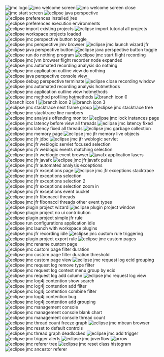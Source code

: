 ![jmc logo][jmc-logo]
![jmc welcome screen][jmc-welcome-screen]
![jmc welcome screen close][jmc-welcome-screen-close]
![jmc start screen][jmc-start-screen]
![eclipse java perspective][eclipse-java-perspective]
![eclipse preferences installed jres][eclipse-preferences-installed-jres]
![eclipse preferences execution environments][eclipse-preferences-execution-environments]
![eclipse import existing projects][eclipse-import-existing-projects]
![eclipse import tutorial all projects][eclipse-import-tutorial-all-projects]
![eclipse workspace projects loaded][eclipse-workspace-projects-loaded]
![eclipse jmc perspective button toggle][eclipse-jmc-perspective-button-toggle]
![eclipse jmc perspective jmv browser][eclipse-jmc-perspective-jmv-browser]
![eclipse jmc launch wizard jfr][eclipse-jmc-launch-wizard-jfr]
![eclipse java perspective button][eclipse-java-perspective-button]
![eclipse java perspective button toggle][eclipse-java-perspective-button-toggle]
![eclipse run do nothing program][eclipse-run-do-nothing-program]
![eclipse jmc start flight recording][eclipse-jmc-start-flight-recording]
![eclipse jmc jvm browser flight recorder node expanded][eclipse-jmc-jvm-browser-flight-recorder-node-expanded]
![eclipse jmc automated recording analysis do nothing][eclipse-jmc-automated-recording-analysis-do-nothing]
![eclipse jmc application outline view do nothing][eclipse-jmc-application-outline-view-do-nothing]
![eclipse java perspective console view][eclipse-java-perspective-console-view]
![eclipse debug perspective terminate][eclipse-debug-perspective-terminate]
![eclipse close recording window][eclipse-close-recording-window]
![eclipse jmc automated recording analysis hotmethods][eclipse-jmc-automated-recording-analysis-hotmethods]
![eclipse jmc application outline view hotmethods][eclipse-jmc-application-outline-view-hotmethods]
![eclipse jmc method profiling hotmethods][eclipse-jmc-method-profiling-hotmethods]
![branch icon 0][branch-icon-0]
![branch icon 1][branch-icon-1]
![branch icon 2][branch-icon-2]
![branch icon 3][branch-icon-3]
![eclipse jmc stacktrace next frame group][eclipse-jmc-stacktrace-next-frame-group]
![eclipse jmc stacktrace tree][eclipse-jmc-stacktrace-tree]
![eclipse jmc stacktrace line numbers][eclipse-jmc-stacktrace-line-numbers]
![eclipse jmc analysis offending monitor][eclipse-jmc-analysis-offending-monitor]
![eclipse jmc lock instances page][eclipse-jmc-lock-instances-page]
![eclipse jmc latency before view all threads][eclipse-jmc-latency-before-view-all-threads]
![eclipse jmc latency fixed][eclipse-jmc-latency-fixed]
![eclipse jmc latency fixed all threads][eclipse-jmc-latency-fixed-all-threads]
![eclipse jmc garbage collection][eclipse-jmc-garbage-collection]
![eclipse jmc memory page][eclipse-jmc-memory-page]
![eclipse jmc jfr memory live objects][eclipse-jmc-jfr-memory-live-objects]
![eclipse jmc jfr jdbc][eclipse-jmc-jfr-jdbc]
![eclipse jmc jfr weblogic servlet][eclipse-jmc-jfr-weblogic-servlet]
![eclipse jmc jfr weblogic servlet focused selection][eclipse-jmc-jfr-weblogic-servlet-focused-selection]
![eclipse jmc jfr weblogic events matching selection][eclipse-jmc-jfr-weblogic-events-matching-selection]
![eclipse jmc jfr weblogic event browser][eclipse-jmc-jfr-weblogic-event-browser]
![javafx application lasers][javafx-application-lasers]
![eclipse jmc jfr javafx][eclipse-jmc-jfr-javafx]
![eclipse jmc jfr javafx pulse][eclipse-jmc-jfr-javafx-pulse]
![eclipse jmc jfr automated analysis exceptions][eclipse-jmc-jfr-automated-analysis-exceptions]
![eclipse jmc jfr exceptions page][eclipse-jmc-jfr-exceptions-page]
![eclipse jmc jfr exceptions stacktrace][eclipse-jmc-jfr-exceptions-stacktrace]
![eclipse jmc jfr exceptions selection][eclipse-jmc-jfr-exceptions-selection]
![eclipse jmc jfr exceptions selection 2][eclipse-jmc-jfr-exceptions-selection-2]
![eclipse jmc jfr exceptions selection zoom in][eclipse-jmc-jfr-exceptions-selection-zoom-in]
![eclipse jmc jfr exceptions event bucket][eclipse-jmc-jfr-exceptions-event-bucket]
![eclipse jmc jfr fibonacci threads][eclipse-jmc-jfr-fibonacci-threads]
![eclipse jmc jfr fibonacci threads other event types][eclipse-jmc-jfr-fibonacci-threads-other-event-types]
![eclipse plugin project wizard][eclipse-plugin-project-wizard]
![eclipse plugin project window][eclipse-plugin-project-window]
![eclipse plugin project no ui contribution][eclipse-plugin-project-no-ui-contribution]
![eclipse plugin project simple jfr rule][eclipse-plugin-project-simple-jfr-rule]
![eclipse run configurations application idle][eclipse-run-configurations-application-idle]
![eclipse jmc launch with workspace plugins][eclipse-jmc-launch-with-workspace-plugins]
![eclipse jmc jfr recording idle][eclipse-jmc-jfr-recording-idle]
![eclipse jmc custom rule triggering][eclipse-jmc-custom-rule-triggering]
![eclipse plugin project export rule][eclipse-plugin-project-export-rule]
![eclipse jmc custom pages][eclipse-jmc-custom-pages]
![eclipse jmc rename custom page][eclipse-jmc-rename-custom-page]
![eclipse jmc custom page filter duration][eclipse-jmc-custom-page-filter-duration]
![eclipse jmc custom page filter duration threshold][eclipse-jmc-custom-page-filter-duration-threshold]
![eclipse jmc custom page view][eclipse-jmc-custom-page-view]
![eclipse jmc request log ecid grouping][eclipse-jmc-request-log-ecid-grouping]
![eclipse jmc request log remove type filter][eclipse-jmc-request-log-remove-type-filter]
![eclipse jmc request log context menu group by ecid][eclipse-jmc-request-log-context-menu-group-by-ecid]
![eclipse jmc request log add column][eclipse-jmc-request-log-add-column]
![eclipse jmc request log view][eclipse-jmc-request-log-view]
![eclipse jmc log4j contention show search][eclipse-jmc-log4j-contention-show-search]
![eclipse jmc log4j contention add filter][eclipse-jmc-log4j-contention-add-filter]
![eclipse jmc log4j contention combine filter][eclipse-jmc-log4j-contention-combine-filter]
![eclipse jmc log4j contention bug][eclipse-jmc-log4j-contention-bug]
![eclipse jmc log4j contention add grouping][eclipse-jmc-log4j-contention-add-grouping]
![eclipse jmc management console][eclipse-jmc-management-console]
![eclipse jmc management console blank chart][eclipse-jmc-management-console-blank-chart]
![eclipse jmc management console thread count][eclipse-jmc-management-console-thread-count]
![eclipse jmc thread count freeze graph][eclipse-jmc-thread-count-freeze-graph]
![eclipse jmc mbean browser][eclipse-jmc-mbean-browser]
![eclipse jmc reset to default controls][eclipse-jmc-reset-to-default-controls]
![eclipse jmc thread graph deadlocked][eclipse-jmc-thread-graph-deadlocked]
![eclipse jmc add trigger][eclipse-jmc-add-trigger]
![eclipse jmc trigger alerts][eclipse-jmc-trigger-alerts]
![eclipse jmc joverflow][eclipse-jmc-joverflow]
![arrow][arrow]
![eclipse jmc referer tree][eclipse-jmc-referer-tree]
![eclipse jmc reset class histogram][eclipse-jmc-reset-class-histogram]
![eclipse jmc ancestor referer][eclipse-jmc-ancestor-referer]

[jmc-logo]: images/jmc-logo.png
[jmc-welcome-screen]: images/jmc-welcome-screen.png
[jmc-welcome-screen-close]: images/jmc-welcome-screen-close.png
[jmc-start-screen]: images/jmc-start-screen.png
[eclipse-java-perspective]: images/eclipse-java-perspective.png
[eclipse-preferences-installed-jres]: images/eclipse-preferences-installed-jres.png
[eclipse-preferences-execution-environments]: images/eclipse-preferences-execution-environments.png
[eclipse-import-existing-projects]: images/eclipse-import-existing-projects.png
[eclipse-import-tutorial-all-projects]: images/eclipse-import-tutorial-all-projects.png
[eclipse-workspace-projects-loaded]: images/eclipse-workspace-projects-loaded.png
[eclipse-jmc-perspective-button-toggle]: images/eclipse-jmc-perspective-button-toggle.png
[eclipse-jmc-perspective-jmv-browser]: images/eclipse-jmc-perspective-jmv-browser.png
[eclipse-jmc-launch-wizard-jfr]: images/eclipse-jmc-launch-wizard-jfr.png
[eclipse-java-perspective-button]: images/eclipse-java-perspective-button.png
[eclipse-java-perspective-button-toggle]: images/eclipse-java-perspective-button-toggle.png
[eclipse-run-do-nothing-program]: images/eclipse-run-do-nothing-program.png
[eclipse-jmc-start-flight-recording]: images/eclipse-jmc-start-flight-recording.png
[eclipse-jmc-jvm-browser-flight-recorder-node-expanded]: images/eclipse-jmc-jvm-browser-flight-recorder-node-expanded.png
[eclipse-jmc-automated-recording-analysis-do-nothing]: images/eclipse-jmc-automated-recording-analysis-do-nothing.png
[eclipse-jmc-application-outline-view-do-nothing]: images/eclipse-jmc-application-outline-view-do-nothing.png
[eclipse-java-perspective-console-view]: images/eclipse-java-perspective-console-view.png
[eclipse-debug-perspective-terminate]: images/eclipse-debug-perspective-terminate.png
[eclipse-close-recording-window]: images/eclipse-close-recording-window.png
[eclipse-jmc-automated-recording-analysis-hotmethods]: images/eclipse-jmc-automated-recording-analysis-hotmethods.png
[eclipse-jmc-application-outline-view-hotmethods]: images/eclipse-jmc-application-outline-view-hotmethods.png
[eclipse-jmc-method-profiling-hotmethods]: images/eclipse-jmc-method-profiling-hotmethods.png
[branch-icon-0]: images/branch-icon-0.png
[branch-icon-1]: images/branch-icon-1.png
[branch-icon-2]: images/branch-icon-2.png
[branch-icon-3]: images/branch-icon-3.png
[eclipse-jmc-stacktrace-next-frame-group]: images/eclipse-jmc-stacktrace-next-frame-group.png
[eclipse-jmc-stacktrace-tree]: images/eclipse-jmc-stacktrace-tree.png
[eclipse-jmc-stacktrace-line-numbers]: images/eclipse-jmc-stacktrace-line-numbers.png
[eclipse-jmc-analysis-offending-monitor]: images/eclipse-jmc-analysis-offending-monitor.png
[eclipse-jmc-lock-instances-page]: images/eclipse-jmc-lock-instances-page.png
[eclipse-jmc-latency-before-view-all-threads]: images/eclipse-jmc-latency-before-view-all-threads.png
[eclipse-jmc-latency-fixed]: images/eclipse-jmc-latency-fixed.png
[eclipse-jmc-latency-fixed-all-threads]: images/eclipse-jmc-latency-fixed-all-threads.png
[eclipse-jmc-garbage-collection]: images/eclipse-jmc-garbage-collection.png
[eclipse-jmc-memory-page]: images/eclipse-jmc-memory-page.png
[eclipse-jmc-jfr-memory-live-objects]: images/eclipse-jmc-jfr-memory-live-objects.png
[eclipse-jmc-jfr-jdbc]: images/eclipse-jmc-jfr-jdbc.png
[eclipse-jmc-jfr-weblogic-servlet]: images/eclipse-jmc-jfr-weblogic-servlet.png
[eclipse-jmc-jfr-weblogic-servlet-focused-selection]: images/eclipse-jmc-jfr-weblogic-servlet-focused-selection.png
[eclipse-jmc-jfr-weblogic-events-matching-selection]: images/eclipse-jmc-jfr-weblogic-events-matching-selection.png
[eclipse-jmc-jfr-weblogic-event-browser]: images/eclipse-jmc-jfr-weblogic-event-browser.png
[javafx-application-lasers]: images/javafx-application-lasers.png
[eclipse-jmc-jfr-javafx]: images/eclipse-jmc-jfr-javafx.png
[eclipse-jmc-jfr-javafx-pulse]: images/eclipse-jmc-jfr-javafx-pulse.png
[eclipse-jmc-jfr-automated-analysis-exceptions]: images/eclipse-jmc-jfr-automated-analysis-exceptions.png
[eclipse-jmc-jfr-exceptions-page]: images/eclipse-jmc-jfr-exceptions-page.png
[eclipse-jmc-jfr-exceptions-stacktrace]: images/eclipse-jmc-jfr-exceptions-stacktrace.png
[eclipse-jmc-jfr-exceptions-selection]: images/eclipse-jmc-jfr-exceptions-selection.png
[eclipse-jmc-jfr-exceptions-selection-2]: images/eclipse-jmc-jfr-exceptions-selection-2.png
[eclipse-jmc-jfr-exceptions-selection-zoom-in]: images/eclipse-jmc-jfr-exceptions-selection-zoom-in.png
[eclipse-jmc-jfr-exceptions-event-bucket]: images/eclipse-jmc-jfr-exceptions-event-bucket.png
[eclipse-jmc-jfr-fibonacci-threads]: images/eclipse-jmc-jfr-fibonacci-threads.png
[eclipse-jmc-jfr-fibonacci-threads-other-event-types]: images/eclipse-jmc-jfr-fibonacci-threads-other-event-types.png
[eclipse-plugin-project-wizard]: images/eclipse-plugin-project-wizard.png
[eclipse-plugin-project-window]: images/eclipse-plugin-project-window.png
[eclipse-plugin-project-no-ui-contribution]: images/eclipse-plugin-project-no-ui-contribution.png
[eclipse-plugin-project-simple-jfr-rule]: images/eclipse-plugin-project-simple-jfr-rule.png
[eclipse-run-configurations-application-idle]: images/eclipse-run-configurations-application-idle.png
[eclipse-jmc-launch-with-workspace-plugins]: images/eclipse-jmc-launch-with-workspace-plugins.png
[eclipse-jmc-jfr-recording-idle]: images/eclipse-jmc-jfr-recording-idle.png
[eclipse-jmc-custom-rule-triggering]: images/eclipse-jmc-custom-rule-triggering.png
[eclipse-plugin-project-export-rule]: images/eclipse-plugin-project-export-rule.png
[eclipse-jmc-custom-pages]: images/eclipse-jmc-custom-pages.png
[eclipse-jmc-rename-custom-page]: images/eclipse-jmc-rename-custom-page.png
[eclipse-jmc-custom-page-filter-duration]: images/eclipse-jmc-custom-page-filter-duration.png
[eclipse-jmc-custom-page-filter-duration-threshold]: images/eclipse-jmc-custom-page-filter-duration-threshold.png
[eclipse-jmc-custom-page-view]: images/eclipse-jmc-custom-page-view.png
[eclipse-jmc-request-log-ecid-grouping]: images/eclipse-jmc-request-log-ecid-grouping.png
[eclipse-jmc-request-log-remove-type-filter]: images/eclipse-jmc-request-log-remove-type-filter.png
[eclipse-jmc-request-log-context-menu-group-by-ecid]: images/eclipse-jmc-request-log-context-menu-group-by-ecid.png
[eclipse-jmc-request-log-add-column]: images/eclipse-jmc-request-log-add-column.png
[eclipse-jmc-request-log-view]: images/eclipse-jmc-request-log-view.png
[eclipse-jmc-log4j-contention-show-search]: images/eclipse-jmc-log4j-contention-show-search.png
[eclipse-jmc-log4j-contention-add-filter]: images/eclipse-jmc-log4j-contention-add-filter.png
[eclipse-jmc-log4j-contention-combine-filter]: images/eclipse-jmc-log4j-contention-combine-filter.png
[eclipse-jmc-log4j-contention-bug]: images/eclipse-jmc-log4j-contention-bug.png
[eclipse-jmc-log4j-contention-add-grouping]: images/eclipse-jmc-log4j-contention-add-grouping.png
[eclipse-jmc-management-console]: images/eclipse-jmc-management-console.png
[eclipse-jmc-management-console-blank-chart]: images/eclipse-jmc-management-console-blank-chart.png
[eclipse-jmc-management-console-thread-count]: images/eclipse-jmc-management-console-thread-count.png
[eclipse-jmc-thread-count-freeze-graph]: images/eclipse-jmc-thread-count-freeze-graph.png
[eclipse-jmc-mbean-browser]: images/eclipse-jmc-mbean-browser.png
[eclipse-jmc-reset-to-default-controls]: images/eclipse-jmc-reset-to-default-controls.png
[eclipse-jmc-thread-graph-deadlocked]: images/eclipse-jmc-thread-graph-deadlocked.png
[eclipse-jmc-add-trigger]: images/eclipse-jmc-add-trigger.png
[eclipse-jmc-trigger-alerts]: images/eclipse-jmc-trigger-alerts.png
[eclipse-jmc-joverflow]: images/eclipse-jmc-joverflow.png
[arrow]: images/arrow.png
[eclipse-jmc-referer-tree]: images/eclipse-jmc-referer-tree.png
[eclipse-jmc-reset-class-histogram]: images/eclipse-jmc-reset-class-histogram.png
[eclipse-jmc-ancestor-referer]: images/eclipse-jmc-ancestor-referer.png